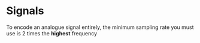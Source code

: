 Signals
=======

To encode an analogue signal entirely, the minimum sampling rate you
must use is 2 times the **highest** frequency
